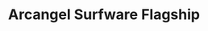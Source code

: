 ---
ee_id_thing: '4396'
site: '1'
type: '2'
inv_num: 2017-062
url: 2017-062-arcangel-surfware-flagship
title: Arcangel Surfware Flagship
year: '2018'
display_year: '2018'
medium: Flagship store
dims: 32 sq meters
pitch: Flagship store. Ran 4 2 years in my home of Stavanger, Norway(!!!!). Thx 2
  all who stopped by.
ps: ''
live_url: ''
related: ''
youtube: ''
related_code: ''
imgs: flagship-2017-062-database-jih--YsOT.jpg,flagship-2017-062-database-jih--4tEb.jpg,flagship-2017-062-database-jih--d87z.jpg,flagship-2017-062-database-jih--8Fus.jpg,flagship-2017-062-database-jih--eObU.jpg,flagship-2017-062-database-jih--GhMO.jpg,flagship-2017-062-database-jih--hjqV.jpg,flagship-2017-062-database-jih--rrqI.jpg,flagship-2017-062-database-jih--Kq09.jpg
subheading: ''
download: ''
add_credit: ''
commission: ''
layout: things-i-made
---